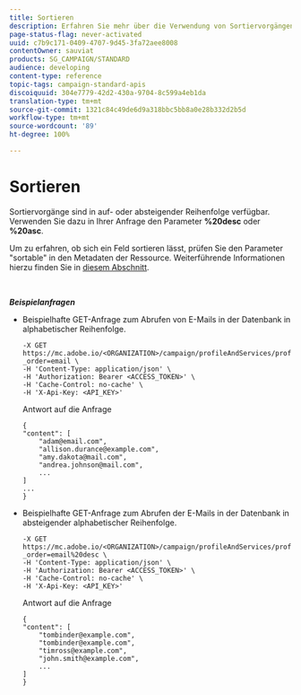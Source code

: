 ```yaml
---
title: Sortieren
description: Erfahren Sie mehr über die Verwendung von Sortiervorgängen.
page-status-flag: never-activated
uuid: c7b9c171-0409-4707-9d45-3fa72aee8008
contentOwner: sauviat
products: SG_CAMPAIGN/STANDARD
audience: developing
content-type: reference
topic-tags: campaign-standard-apis
discoiquuid: 304e7779-42d2-430a-9704-8c599a4eb1da
translation-type: tm+mt
source-git-commit: 1321c84c49de6d9a318bbc5bb8a0e28b332d2b5d
workflow-type: tm+mt
source-wordcount: '89'
ht-degree: 100%

---
```



# Sortieren

Sortiervorgänge sind in auf- oder absteigender Reihenfolge verfügbar. Verwenden Sie dazu in Ihrer Anfrage den Parameter **%20desc** oder **%20asc**.

Um zu erfahren, ob sich ein Feld sortieren lässt, prüfen Sie den Parameter &quot;sortable&quot; in den Metadaten der Ressource. Weiterführende Informationen hierzu finden Sie in [diesem Abschnitt](../../api/using/metadata-mechanism.md).

<br/>

***Beispielanfragen***

* Beispielhafte GET-Anfrage zum Abrufen von E-Mails in der Datenbank in alphabetischer Reihenfolge.

   ```
   -X GET https://mc.adobe.io/<ORGANIZATION>/campaign/profileAndServices/profile/email/email?_order=email \
   -H 'Content-Type: application/json' \
   -H 'Authorization: Bearer <ACCESS_TOKEN>' \
   -H 'Cache-Control: no-cache' \
   -H 'X-Api-Key: <API_KEY>'
   ```

   Antwort auf die Anfrage

   ```
   {
   "content": [
       "adam@email.com",
       "allison.durance@example.com",
       "amy.dakota@mail.com",
       "andrea.johnson@mail.com",
       ...
   ]
   ...
   }
   ```

* Beispielhafte GET-Anfrage zum Abrufen der E-Mails in der Datenbank in absteigender alphabetischer Reihenfolge.

   ```
   -X GET https://mc.adobe.io/<ORGANIZATION>/campaign/profileAndServices/profile/email?_order=email%20desc \
   -H 'Content-Type: application/json' \
   -H 'Authorization: Bearer <ACCESS_TOKEN>' \
   -H 'Cache-Control: no-cache' \
   -H 'X-Api-Key: <API_KEY>'
   ```

   Antwort auf die Anfrage

   ```
   {
   "content": [
       "tombinder@example.com",
       "tombinder@example.com",
       "timross@example.com",
       "john.smith@example.com",
       ...
   ]
   }
   ```
